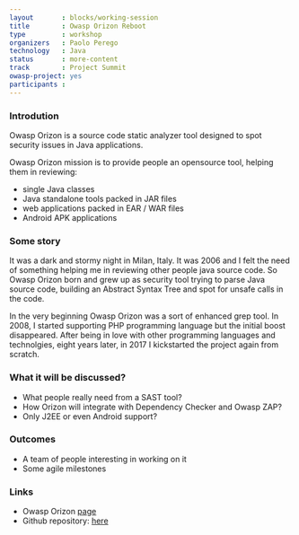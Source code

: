 ```yaml
---
layout       : blocks/working-session
title        : Owasp Orizon Reboot
type         : workshop
organizers   : Paolo Perego
technology   : Java
status       : more-content
track        : Project Summit
owasp-project: yes
participants :
---
```


### Introdution

Owasp Orizon is a source code static analyzer tool designed to spot security
issues in Java applications.

Owasp Orizon mission is to provide people an opensource tool, helping them in reviewing:

* single Java classes
* Java standalone tools packed in JAR files
* web applications packed in EAR / WAR files
* Android APK applications

### Some story

It was a dark and stormy night in Milan, Italy. It was 2006 and I felt the need
of something helping me in reviewing other people java source code. So Owasp
Orizon born and grew up as security tool trying to parse Java source code,
building an Abstract Syntax Tree and spot for unsafe calls in the code.

In the very beginning Owasp Orizon was a sort of enhanced grep tool. In 2008, I
started supporting PHP programming language but the initial boost disappeared.
After being in love with other programming languages and technolgies, eight
years later, in 2017 I kickstarted the project again from scratch.

### What it will be discussed?

* What people really need from a SAST tool?
* How Orizon will integrate with Dependency Checker and Owasp ZAP?
* Only J2EE or even Android support?

### Outcomes

* A team of people interesting in working on it
* Some agile milestones


### Links

* Owasp Orizon [page](https://www.owasp.org/index.php/Category:OWASP_Orizon_Project)
* Github repository: [here](https://github.com/thesp0nge/owasp-orizon)
